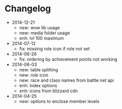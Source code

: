# Changelog

- 2014-12-21
    - new: wow lib usage
    - new: media folder usage
    - enh: lvl 100 maximum
- 2014-07-12
    - fix: missing role icon if role not set
- 2014-06-26
    - fix: ordering by achievement points not working
- 2014-06-03
    - new: table splitting
    - new: role icon
    - new: race and class names from battle.net api
    - enh: index options
    - enh: icons from blizzard cdn
- 2014-04-25
    - new: options to enclose member levels

